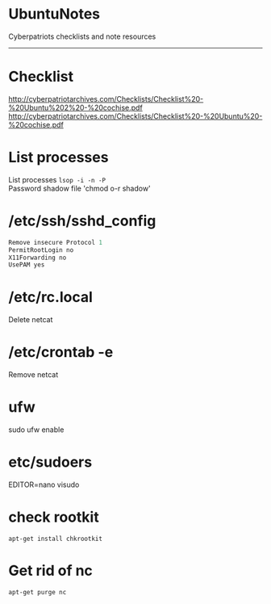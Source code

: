 # UbuntuNotes
Cyberpatriots checklists and note resources

---


# Checklist
http://cyberpatriotarchives.com/Checklists/Checklist%20-%20Ubuntu%202%20-%20cochise.pdf
http://cyberpatriotarchives.com/Checklists/Checklist%20-%20Ubuntu%20-%20cochise.pdf


# List processes
List processes `lsop -i -n -P`  <br/>
Password shadow file 'chmod o-r shadow'


# /etc/ssh/sshd_config
```python
Remove insecure Protocol 1
PermitRootLogin no
X11Forwarding no
UsePAM yes
```

# /etc/rc.local
Delete netcat


# /etc/crontab -e
Remove netcat


# ufw
sudo ufw enable


# etc/sudoers
EDITOR=nano visudo


# check rootkit
`apt-get install chkrootkit`


# Get rid of nc
`apt-get purge nc`
